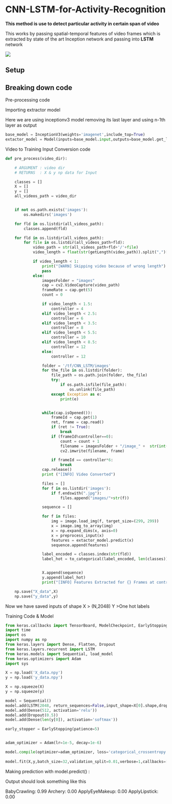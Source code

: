 # CNN-LSTM-for-Activity-Recognition

**This method is use to detect particular activity in certain span of video**

This works by passing spatial-temporal features of video frames which is extracted  by state of the art Inception network and passing into **LSTM** network

![](https://i.imgur.com/6zQdCkV.jpg)

## Setup

## Breaking down code 

Pre-processing code

Importing extractor model 

Here we are using inceptionv3 model removing its last layer and using n-1th layer as output

```python
base_model = InceptionV3(weights='imagenet',include_top=True)
extactor_model = Model(inputs=base_model.input,outputs=base_model.get_layer('avg_pool').output)
```

Video to Training Input Conversion code

```python
def pre_process(video_dir):

    # ARGUMENT : video dir
    # RETURNS  : X & y np data for Input 

    classes = []
    X = []
    y = []
    all_videos_path = video_dir


    if not os.path.exists('images'):
        os.makedirs('images')

    for fld in os.listdir(all_videos_path):
        classes.append(fld)

    for fld in os.listdir(all_videos_path):
        for file in os.listdir(all_videos_path+fld):
            video_path = str(all_videos_path+fld+'/'+file)
            video_length = float(str(getLength(video_path)).split(",")[0].split(":")[-1])

            if video_length < 1:
                print("[WARN] Skipping video because of wrong length")
                pass
            else:
                imagesFolder = "images"
                cap = cv2.VideoCapture(video_path)
                frameRate = cap.get(5)
                count = 0

                if video_length < 1.5:
                    controller = 4
                elif video_length < 2.5:
                    controller = 6
                elif video_length < 3.5:
                    controller = 8
                elif video_length < 5.5:
                    controller = 10
                elif video_length < 8.5:
                    controller = 12
                else:
                    controller = 12

                folder = '/tf/CNN_LSTM/images'
                for the_file in os.listdir(folder):
                    file_path = os.path.join(folder, the_file)
                    try:
                        if os.path.isfile(file_path):
                            os.unlink(file_path)
                    except Exception as e:
                        print(e)


                while(cap.isOpened()):
                    frameId = cap.get(1) 
                    ret, frame = cap.read()
                    if (ret != True):
                        break
                    if (frameId%controller==0):
                        count = count + 1
                        filename = imagesFolder + "/image_" +  str(int(count)) + ".jpg"
                        cv2.imwrite(filename, frame)

                    if frameId == controller*6:
                        break
                cap.release()
                print ("[INFO] Video Converted")

                files = []
                for f in os.listdir('images'):
                    if f.endswith(".jpg"):
                        files.append("images/"+str(f))

                sequence = []

                for f in files:
                    img = image.load_img(f, target_size=(299, 299))
                    x = image.img_to_array(img)
                    x = np.expand_dims(x, axis=0)
                    x = preprocess_input(x)
                    features = extactor_model.predict(x)
                    sequence.append(features)

                label_encoded = classes.index(str(fld))
                label_hot = to_categorical(label_encoded, len(classes))


                X.append(sequence)
                y.append(label_hot)
                print("[INFO] Features Extracted for {} Frames at controller {} for class {}".format(len(sequence),controller,fld))

    np.save("X_data",X)            
    np.save("y_data",y)
```

Now we have saved inputs of shape X > (N,2048) Y >One hot labels

Training Code & Model


```python
from keras.callbacks import TensorBoard, ModelCheckpoint, EarlyStopping, CSVLogger
import time
import os
import numpy as np
from keras.layers import Dense, Flatten, Dropout
from keras.layers.recurrent import LSTM
from keras.models import Sequential, load_model
from keras.optimizers import Adam
import sys

X = np.load('X_data.npy')
y = np.load('y_data.npy')

X = np.squeeze(X)
y = np.squeeze(y)

model = Sequential()
model.add(LSTM(2048, return_sequences=False,input_shape=X[0].shape,dropout=0.5))
model.add(Dense(512, activation='relu'))
model.add(Dropout(0.5))
model.add(Dense(len(y[0]), activation='softmax'))

early_stopper = EarlyStopping(patience=5)


adam_optimizer = Adam(lr=1e-5, decay=1e-6)

model.compile(optimizer=adam_optimizer, loss='categorical_crossentropy', metrics=['accuracy']
              
model.fit(X,y,batch_size=32,validation_split=0.01,verbose=1,callbacks=[early_stopper],epochs=1000
```


Making prediction with  model.predict() :


Output should look something like this


BabyCrawling: 0.99
Archery: 0.00
ApplyEyeMakeup: 0.00
ApplyLipstick: 0.00



